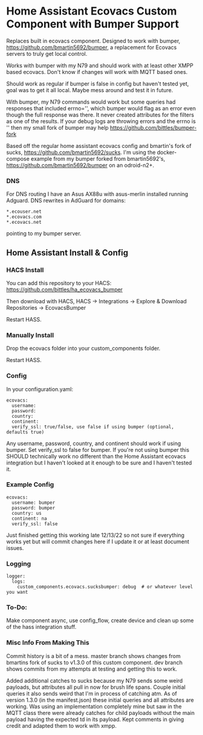 # Home Assistant Ecovacs Custom Component with Bumper Support
Replaces built in ecovacs component.  Designed to work with bumper, https://github.com/bmartin5692/bumper, a replacement for Ecovacs servers to truly get local control.

Works with bumper with my N79 and should work with at least other XMPP based ecovacs.  Don't know if changes will work with MQTT based ones.

Should work as regular if bumper is false in config but haven't tested yet, goal was to get it all local.  Maybe mess around and test it in future.

With bumper, my N79 commands would work but some queries had responses that included errno='', which bumper would flag as an error even though the full response was there. It never created attributes for the filters as one of the results.  If your debug logs are throwing errors and the errno is '' then my small fork of bumper may help https://github.com/bittles/bumper-fork 

Based off the regular home assistant ecovacs config and bmartin's fork of sucks, https://github.com/bmartin5692/sucks. 
I'm using the docker-compose example from my bumper forked from bmartin5692's, https://github.com/bmartin5692/bumper on an odroid-n2+.

### DNS
For DNS routing I have an Asus AX88u with asus-merlin installed running Adguard.  DNS rewrites in AdGuard for domains:
```
*.ecouser.net
*.ecovacs.com
*.ecovacs.net 
```
pointing to my bumper server.

## Home Assistant Install & Config
### HACS Install
You can add this repository to your HACS: https://github.com/bittles/ha_ecovacs_bumper

Then download with HACS, HACS -> Integrations -> Explore & Download Repositories -> EcovacsBumper

Restart HASS.

### Manually Install
Drop the ecovacs folder into your custom_components folder. 

Restart HASS.

### Config
In your configuration.yaml:
```
ecovacs:
  username: 
  password: 
  country: 
  continent: 
  verify_ssl: true/false, use false if using bumper (optional, defaults true)
```
Any username, password, country, and continent should work if using bumper.  Set verify_ssl to false for bumper.  If you're not using bumper this SHOULD technically work no different than the Home Assistant ecovacs integration but I haven't looked at it enough to be sure and I haven't tested it.

### Example Config
```
ecovacs:
  username: bumper
  password: bumper
  country: us
  continent: na
  verify_ssl: false
```
Just finished getting this working late 12/13/22 so not sure if everything works yet but will commit changes here if I update it or at least document issues.

### Logging
```
logger:
  logs:
    custom_components.ecovacs.sucksbumper: debug  # or whatever level you want
```

### To-Do:
Make component async, use config_flow, create device and clean up some of the hass integration stuff.

### Misc Info From Making This
Commit history is a bit of a mess.  master branch shows changes from bmartins fork of sucks to v1.3.0 of this custom component.  dev branch shows commits from my attempts at testing and getting this to work.

Added additional catches to sucks because my N79 sends some weird payloads, but attributes all pull in now for brush life spans.  Couple initial queries it also sends weird that I'm in process of catching atm.  As of version 1.3.0 (in the manifest.json) these initial queries and all attributes are working.  Was using an implementation completely mine but saw in the MQTT class there were already catches for child payloads without the main payload having the expected td in its payload.  Kept comments in giving credit and adapted them to work with xmpp.
